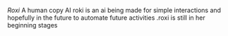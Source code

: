 _Roxi_
A human copy AI
roki is an ai being made for simple interactions
and hopefully in the future to automate future activities 
.roxi is still in her beginning stages
